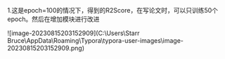 1.这是epoch=100的情况下，得到的R2Score，在写论文时，可以只训练50个epoch。然后在增加模块进行改进

![image-20230815203152909](C:\Users\Starr Bruce\AppData\Roaming\Typora\typora-user-images\image-20230815203152909.png)